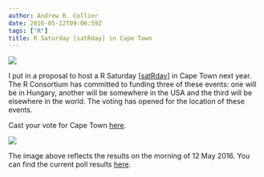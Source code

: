 ```yaml
---
author: Andrew B. Collier
date: 2016-05-12T09:06:59Z
tags: ["R"]
title: R Saturday [satRday] in Cape Town
---
```


<!--more-->

<img src="/img/2016/05/cape-town-aerial-logo.jpg">

I put in a proposal to host a R Saturday [[satRday](https://github.com/stephlocke/RSaturday-proposal)] in Cape Town next year. The R Consortium has committed to funding three of these events: one will be in Hungary, another will be somewhere in the USA and the third will be elsewhere in the world. The voting has opened for the location of these events.

Cast your vote for Cape Town [here](http://app.doopoll.co/poll/ZznsEGPnmbFafim2c).

<img src="/img/2016/05/satRday-voting.png">

The image above reflects the results on the morning of 12 May 2016. You can find the current poll results [here](http://app.doopoll.co/poll/ZznsEGPnmbFafim2c/live-results).
